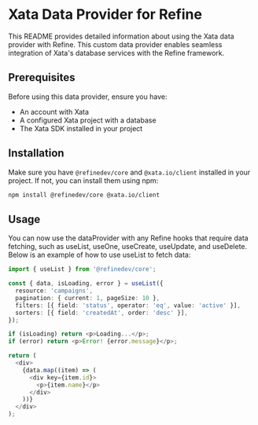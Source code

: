 # Xata Data Provider for Refine

This README provides detailed information about using the Xata data provider with Refine. This custom data provider enables seamless integration of Xata's database services with the Refine framework.

## Prerequisites

Before using this data provider, ensure you have:

- An account with Xata
- A configured Xata project with a database
- The Xata SDK installed in your project

## Installation

Make sure you have `@refinedev/core` and `@xata.io/client` installed in your project. If not, you can install them using npm:

```bash
npm install @refinedev/core @xata.io/client
```

## Usage

You can now use the dataProvider with any Refine hooks that require data fetching, such as useList, useOne, useCreate, useUpdate, and useDelete. Below is an example of how to use useList to fetch data:

```typescript
import { useList } from '@refinedev/core';

const { data, isLoading, error } = useList({
  resource: 'campaigns',
  pagination: { current: 1, pageSize: 10 },
  filters: [{ field: 'status', operator: 'eq', value: 'active' }],
  sorters: [{ field: 'createdAt', order: 'desc' }],
});

if (isLoading) return <p>Loading...</p>;
if (error) return <p>Error! {error.message}</p>;

return (
  <div>
    {data.map((item) => (
      <div key={item.id}>
        <p>{item.name}</p>
      </div>
    ))}
  </div>
);
```
